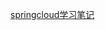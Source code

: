 [springcloud学习笔记](http://note.youdao.com/noteshare?id=664f9f29b28cf9bef071206304cf9d41&sub=B0FF6420ACE440529E9EC02606342003)